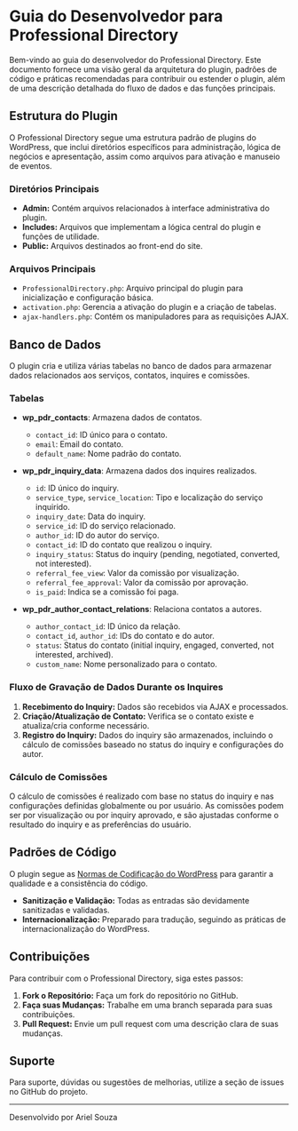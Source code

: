 # Guia do Desenvolvedor para Professional Directory

Bem-vindo ao guia do desenvolvedor do Professional Directory. Este documento fornece uma visão geral da arquitetura do plugin, padrões de código e práticas recomendadas para contribuir ou estender o plugin, além de uma descrição detalhada do fluxo de dados e das funções principais.

## Estrutura do Plugin

O Professional Directory segue uma estrutura padrão de plugins do WordPress, que inclui diretórios específicos para administração, lógica de negócios e apresentação, assim como arquivos para ativação e manuseio de eventos.

### Diretórios Principais

- **Admin:** Contém arquivos relacionados à interface administrativa do plugin.
- **Includes:** Arquivos que implementam a lógica central do plugin e funções de utilidade.
- **Public:** Arquivos destinados ao front-end do site.

### Arquivos Principais

- `ProfessionalDirectory.php`: Arquivo principal do plugin para inicialização e configuração básica.
- `activation.php`: Gerencia a ativação do plugin e a criação de tabelas.
- `ajax-handlers.php`: Contém os manipuladores para as requisições AJAX.

## Banco de Dados

O plugin cria e utiliza várias tabelas no banco de dados para armazenar dados relacionados aos serviços, contatos, inquires e comissões.

### Tabelas

- **wp_pdr_contacts**: Armazena dados de contatos.
  - `contact_id`: ID único para o contato.
  - `email`: Email do contato.
  - `default_name`: Nome padrão do contato.

- **wp_pdr_inquiry_data**: Armazena dados dos inquires realizados.
  - `id`: ID único do inquiry.
  - `service_type`, `service_location`: Tipo e localização do serviço inquirido.
  - `inquiry_date`: Data do inquiry.
  - `service_id`: ID do serviço relacionado.
  - `author_id`: ID do autor do serviço.
  - `contact_id`: ID do contato que realizou o inquiry.
  - `inquiry_status`: Status do inquiry (pending, negotiated, converted, not interested).
  - `referral_fee_view`: Valor da comissão por visualização.
  - `referral_fee_approval`: Valor da comissão por aprovação.
  - `is_paid`: Indica se a comissão foi paga.

- **wp_pdr_author_contact_relations**: Relaciona contatos a autores.
  - `author_contact_id`: ID único da relação.
  - `contact_id`, `author_id`: IDs do contato e do autor.
  - `status`: Status do contato (initial inquiry, engaged, converted, not interested, archived).
  - `custom_name`: Nome personalizado para o contato.

### Fluxo de Gravação de Dados Durante os Inquires

1. **Recebimento do Inquiry:** Dados são recebidos via AJAX e processados.
2. **Criação/Atualização de Contato:** Verifica se o contato existe e atualiza/cria conforme necessário.
3. **Registro do Inquiry:** Dados do inquiry são armazenados, incluindo o cálculo de comissões baseado no status do inquiry e configurações do autor.

### Cálculo de Comissões

O cálculo de comissões é realizado com base no status do inquiry e nas configurações definidas globalmente ou por usuário. As comissões podem ser por visualização ou por inquiry aprovado, e são ajustadas conforme o resultado do inquiry e as preferências do usuário.

## Padrões de Código

O plugin segue as [Normas de Codificação do WordPress](https://developer.wordpress.org/coding-standards/wordpress-coding-standards/php/) para garantir a qualidade e a consistência do código.

- **Sanitização e Validação:** Todas as entradas são devidamente sanitizadas e validadas.
- **Internacionalização:** Preparado para tradução, seguindo as práticas de internacionalização do WordPress.

## Contribuições

Para contribuir com o Professional Directory, siga estes passos:

1. **Fork o Repositório:** Faça um fork do repositório no GitHub.
2. **Faça suas Mudanças:** Trabalhe em uma branch separada para suas contribuições.
3. **Pull Request:** Envie um pull request com uma descrição clara de suas mudanças.


## Suporte

Para suporte, dúvidas ou sugestões de melhorias, utilize a seção de issues no GitHub do projeto.

---

Desenvolvido por Ariel Souza
